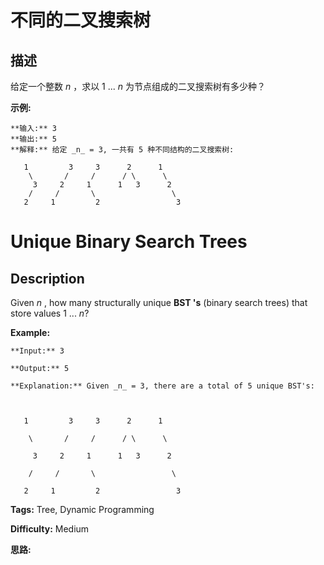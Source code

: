 # 不同的二叉搜索树

## 描述

给定一个整数 _n_ ，求以 1 ...  _n_  为节点组成的二叉搜索树有多少种？

**示例:**

    
    
    **输入:** 3
    **输出:** 5
    **解释:** 给定 _n_ = 3, 一共有 5 种不同结构的二叉搜索树:
    
       1         3     3      2      1
        \       /     /      / \      \
         3     2     1      1   3      2
        /     /       \                 \
       2     1         2                 3



# Unique Binary Search Trees

## Description



Given _n_ , how many structurally unique **BST 's** (binary search trees) that store values 1 ...  _n_?

**Example:**

    
    
    **Input:** 3
    **Output:** 5
    **Explanation:** Given _n_ = 3, there are a total of 5 unique BST's:
    
       1         3     3      2      1
        \       /     /      / \      \
         3     2     1      1   3      2
        /     /       \                 \
       2     1         2                 3
    


**Tags:** Tree, Dynamic Programming

**Difficulty:** Medium

**思路:**
